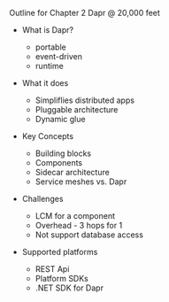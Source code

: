 Outline for Chapter 2
Dapr @ 20,000 feet

 - What is Dapr?
   - portable
   - event-driven
   - runtime

 - What it does
    - Simpliflies distributed apps
    - Pluggable architecture
    - Dynamic glue

 - Key Concepts
    - Building blocks
    - Components
    - Sidecar architecture
    - Service meshes vs. Dapr

 - Challenges
    - LCM for a component
    - Overhead - 3 hops for 1
    - Not support database access

 - Supported platforms
    - REST Api
    - Platform SDKs
    - .NET SDK for Dapr
